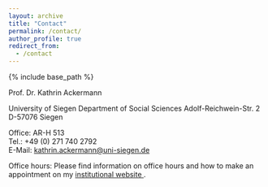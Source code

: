 ```yaml
---
layout: archive
title: "Contact"
permalink: /contact/
author_profile: true
redirect_from:
  - /contact
---
```


{% include base_path %}

Prof. Dr. Kathrin Ackermann

University of Siegen
Department of Social Sciences
Adolf-Reichwein-Str. 2
D-57076 Siegen

Office: AR-H 513  
Tel.: +49 (0) 271 740 2792  
E-Mail: <a href="mailto:kathrin.ackermann@uni-siegen.de" target="_blank" rel="noopener noreferrer">kathrin.ackermann@uni-siegen.de</a>  

Office hours: Please find information on office hours and how to make an appointment on my <a href="https://www.uni-siegen.de/phil/sozialwissenschaften/politik/mitarbeiter/ackermann_kathrin/?lang=de" target="_blank" rel="noopener noreferrer">institutional website </a>.

